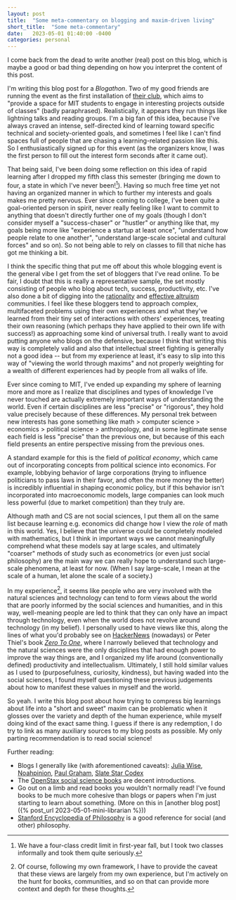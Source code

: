 ```yaml
---
layout: post
title:  "Some meta-commentary on blogging and maxim-driven living"
short_title:  "Some meta-commentary"
date:   2023-05-01 01:40:00 -0400
categories: personal
---
```


I come back from the dead to write another (real) post on this blog, which is maybe a good or bad thing depending on how you interpret the content of this post.

I'm writing this blog post for a *Blogathon*. Two of my good friends are running the event as the first installation of [their club](https://firelight-mit.github.io/), which aims to "provide a space for MIT students to engage in interesting projects outside of classes" (badly paraphrased). Realistically, it appears they run things like lightning talks and reading groups. I'm a big fan of this idea, because I've always craved an intense, self-directed kind of learning toward specific technical and society-oriented goals, and sometimes I feel like I can't find spaces full of people that are chasing a learning-related passion like this. So I enthusiastically signed up for this event (as the organizers know, I was the first person to fill out the interest form seconds after it came out).

That being said, I've been doing some reflection on this idea of rapid learning after I dropped my fifth class this semester (bringing me down to four, a state in which I've never been![^1]). Having so much free time yet not having an organized manner in which to further my interests and goals makes me pretty nervous. Ever since coming to college, I've been quite a goal-oriented person in spirit, never really feeling like I want to commit to anything that doesn't directly further one of my goals (though I don't consider myself a "success-chaser" or "hustler" or anything like that, my goals being more like "experience a startup at least once", "understand how people relate to one another", "understand large-scale societal and cultural forces" and so on). So not being able to rely on classes to fill that niche has got me thinking a bit.

[^1]: We have a four-class credit limit in first-year fall, but I took two classes informally and took them quite seriously.

I think the specific thing that put me off about this whole blogging event is the general vibe I get from the set of bloggers that I've read online. To be fair, I doubt that this is really a representative sample, the set mostly consisting of people who blog about tech, success, productivity, etc. I've also done a bit of digging into the [rationality](https://www.lesswrong.com/) and [effective altruism](https://forum.effectivealtruism.org/) communities. I feel like these bloggers tend to approach complex, multifaceted problems using their own experiences and what they've learned from their tiny set of interactions with others' experiences, treating their own reasoning (which perhaps they have applied to their own life with success!) as approaching some kind of universal truth. I really want to avoid putting anyone who blogs on the defensive, because I think that writing this way is completely valid and also that intellectual street fighting is generally not a good idea -- but from my experience at least, it's easy to slip into this way of "viewing the world through maxims" and not properly weighting for a wealth of different experiences had by people from all walks of life.

Ever since coming to MIT, I've ended up expanding my sphere of learning more and more as I realize that disciplines and types of knowledge I've never touched are actually extremely important ways of understanding the world. Even if certain disciplines are less "precise" or "rigorous", they hold value precisely because of these differences. My personal trek between new interests has gone something like math > computer science > economics > political science > anthropology, and in some legitimate sense each field is less "precise" than the previous one, but because of this each field presents an entire perspective missing from the previous ones.

A standard example for this is the field of *political economy*, which came out of incorporating concepts from political science into economics. For example, lobbying behavior of large corporations (trying to influence politicians to pass laws in their favor, and often the more money the better) is incredibly influential in shaping economic policy, but if this behavior isn't incorporated into macroeconomic models, large companies can look much less powerful (due to market competition) than they truly are.

Although math and CS are not social sciences, I put them all on the same list because learning e.g. economics did change how I view the *role* of math in this world. Yes, I believe that the universe could be completely modeled with mathematics, but I think in important ways we cannot meaningfully comprehend what these models say at large scales, and ultimately "coarser" methods of study such as econometrics (or even just social philosophy) are the main way we can really hope to understand such large-scale phenomena, at least for now. (When I say large-scale, I mean at the scale of a human, let alone the scale of a society.)

In my experience[^2], it seems like people who are very involved with the natural sciences and technology can tend to form views about the world that are poorly informed by the social sciences and humanities, and in this way, well-meaning people are led to think that they can only have an impact through technology, even when the world does not revolve around technology (in my belief). I personally used to have views like this, along the lines of what you'd probably see on [HackerNews](https://news.ycombinator.com/) (nowadays) or Peter Thiel's book [*Zero To One*](https://en.wikipedia.org/wiki/Zero_to_One), where I narrowly believed that technology and the natural sciences were the only disciplines that had enough power to improve the way things are, and I organized my life around (conventionally defined) productivity and intellectualism. Ultimately, I still hold similar values as I used to (purposefulness, curiosity, kindness), but having waded into the social sciences, I found myself questioning these previous judgements about how to manifest these values in myself and the world.

[^2]: Of course, following my own framework, I have to provide the caveat that these views are largely from my own experience, but I'm actively on the hunt for books, communities, and so on that can provide more context and depth for these thoughts.

So yeah. I write this blog post about how trying to compress big learnings about life into a "short and sweet" maxim can be problematic when it glosses over the variety and depth of the human experience, while myself doing kind of the exact same thing. I guess if there is any redemption, I do try to link as many auxiliary sources to my blog posts as possible. My only parting recommendation is to read social science!

Further reading:
* Blogs I generally like (with aforementioned caveats): [Julia Wise](https://juliawise.net/), [Noahpinion](https://noahpinion.substack.com/), [Paul Graham](http://paulgraham.com/), [Slate Star Codex](https://slatestarcodex.com/)
* The [OpenStax social science books](https://openstax.org/subjects/social-sciences) are decent introductions.
* Go out on a limb and read books you wouldn't normally read! I've found books to be much more cohesive than blogs or papers when I'm just starting to learn about something. (More on this in [another blog post]({% post_url 2023-05-01-mini-librarian %}))
* [Stanford Encyclopedia of Philosophy](https://plato.stanford.edu/index.html) is a good reference for social (and other) philosophy.
